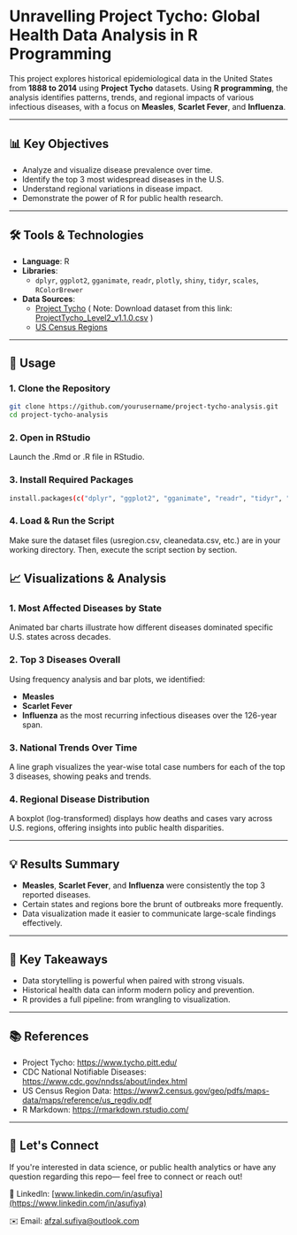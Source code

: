 # Unravelling Project Tycho: Global Health Data Analysis in R Programming

This project explores historical epidemiological data in the United States from **1888 to 2014** using **Project Tycho** datasets. Using **R programming**, the analysis identifies patterns, trends, and regional impacts of various infectious diseases, with a focus on **Measles**, **Scarlet Fever**, and **Influenza**.

---

## 📊 Key Objectives

- Analyze and visualize disease prevalence over time.
- Identify the top 3 most widespread diseases in the U.S.
- Understand regional variations in disease impact.
- Demonstrate the power of R for public health research.

---

## 🛠️ Tools & Technologies

- **Language**: R
- **Libraries**: 
  - `dplyr`, `ggplot2`, `gganimate`, `readr`, `plotly`, `shiny`, `tidyr`, `scales`, `RColorBrewer`
- **Data Sources**:
  - [Project Tycho](https://www.tycho.pitt.edu/) ( Note: Download dataset from this link: [ProjectTycho_Level2_v1.1.0.csv](https://drive.google.com/file/d/1Ur6xlvX_fd-UMscyghyi3pFiNPAjUYzx/view?usp=sharing) )
  - [US Census Regions](https://github.com/cphalpert/census-regions/blob/master/us%20census%20bureau%20regions%20and%20divisions.csv)

---

## 🚀 Usage

### 1. Clone the Repository
```bash
git clone https://github.com/yourusername/project-tycho-analysis.git
cd project-tycho-analysis
```
### 2. Open in RStudio
Launch the .Rmd or .R file in RStudio.
### 3. Install Required Packages
```bash
install.packages(c("dplyr", "ggplot2", "gganimate", "readr", "tidyr", "scales", "RColorBrewer"))
```
### 4. Load & Run the Script
Make sure the dataset files (usregion.csv, cleanedata.csv, etc.) are in your working directory. Then, execute the script section by section.

## 📈 Visualizations & Analysis

### 1. Most Affected Diseases by State
Animated bar charts illustrate how different diseases dominated specific U.S. states across decades.

### 2. Top 3 Diseases Overall
Using frequency analysis and bar plots, we identified:
- **Measles**
- **Scarlet Fever**
- **Influenza**
as the most recurring infectious diseases over the 126-year span.

### 3. National Trends Over Time
A line graph visualizes the year-wise total case numbers for each of the top 3 diseases, showing peaks and trends.

### 4. Regional Disease Distribution
A boxplot (log-transformed) displays how deaths and cases vary across U.S. regions, offering insights into public health disparities.

---

## 💡 Results Summary

- **Measles**, **Scarlet Fever**, and **Influenza** were consistently the top 3 reported diseases.
- Certain states and regions bore the brunt of outbreaks more frequently.
- Data visualization made it easier to communicate large-scale findings effectively.

---

## 🧠 Key Takeaways

- Data storytelling is powerful when paired with strong visuals.
- Historical health data can inform modern policy and prevention.
- R provides a full pipeline: from wrangling to visualization.

---

## 📚 References

- Project Tycho: https://www.tycho.pitt.edu/
- CDC National Notifiable Diseases: https://www.cdc.gov/nndss/about/index.html
- US Census Region Data: https://www2.census.gov/geo/pdfs/maps-data/maps/reference/us_regdiv.pdf
- R Markdown: https://rmarkdown.rstudio.com/

---

## 🤝 Let's Connect

If you're interested in data science, or public health analytics or have any question regarding this repo— feel free to connect or reach out!

🔗 LinkedIn: [www.linkedin.com/in/asufiya](https://www.linkedin.com/in/asufiya)

✉️ Email: [afzal.sufiya@outlook.com](afzal.sufiya@outlook.com)

